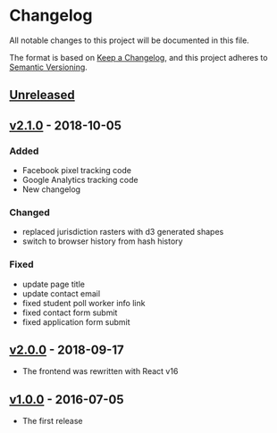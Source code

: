 
# Changelog
All notable changes to this project will be documented in this file.

The format is based on [Keep a Changelog](https://keepachangelog.com/en/1.0.0/),
and this project adheres to [Semantic Versioning](https://semver.org/spec/v2.0.0.html).

## [Unreleased]

## [v2.1.0] - 2018-10-05
### Added
- Facebook pixel tracking code
- Google Analytics tracking code
- New changelog

### Changed
- replaced jurisdiction rasters with d3 generated shapes
- switch to browser history from hash history

### Fixed
- update page title
- update contact email
- fixed student poll worker info link
- fixed contact form submit
- fixed application form submit

## [v2.0.0] - 2018-09-17

- The frontend was rewritten with React v16

## [v1.0.0] - 2016-07-05

- The first release

[Unreleased]: https://github.com/developmentseed/work.vote/compare/v2.1.0...HEAD
[v2.1.0]: https://github.com/developmentseed/work.vote/compare/v2.0.0...v2.1.0
[v2.0.0]: https://github.com/developmentseed/work.vote/compare/cc30c73...v2.0.0
[v1.0.0]: https://github.com/developmentseed/work.vote/compare/05118f16...cc30c73